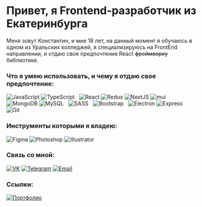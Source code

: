 # Привет, я Frontend-разработчик из Екатеринбурга

Меня зовут Константин, и мне 18 лет, на данный момент я обучаюсь в одном из Уральских колледжей, я специализируюсь на FrontEnd направлении, и отдаю свое предпочтение React ~~фреймворку~~ библиотеке.

### Что я умею использовать, и чему я отдаю свое предпочтение:
<p>
  <img alt="JavaScript" src="https://img.shields.io/badge/-JavaScript-f9e64a?style=flat-square&logo=javascript&logoColor=black" />
  <img alt="TypeScript" src="https://img.shields.io/badge/-TypeScript-017acc?style=flat-square&logo=typescript&logoColor=white" />
  <span> </span>
  <img alt="React" src="https://img.shields.io/badge/-React-45b8d8?style=flat-square&logo=react&logoColor=white" />
  <img alt="Redux" src="https://img.shields.io/badge/-Redux-764abc?style=flat-square&logo=redux&logoColor=white" />
  <img alt="NextJS" src="https://img.shields.io/badge/-NextJS-000000?style=flat-square&logo=react&logoColor=white" />
  <img alt="mui" src="https://img.shields.io/badge/-MaterialUI-0080cb?style=flat-square&logo=mui&logoColor=white" />
  <span> </span>
  <img alt="MongoDB" src="https://img.shields.io/badge/-MongoDB-4fa94b?style=flat-square&logo=MongoDB&logoColor=white" />
  <img alt="MySQL" src="https://img.shields.io/badge/-MySQL-016f8c?style=flat-square&logo=MySQL&logoColor=white" />
  <span> </span>
  <img alt="SASS" src="https://img.shields.io/badge/-Sass-c5568c?style=flat-square&logo=SASS&logoColor=white" />
  <span> </span>
  <img alt="Bootstrap" src="https://img.shields.io/badge/-Bootstrap-9241f9?style=flat-square&logo=Bootstrap&logoColor=white" />
  <span> </span>
  <img alt="Electron" src="https://img.shields.io/badge/-Electron-2b2e3b?style=flat-square&logo=Electron&logoColor=9ee9f8" />
  <img alt="Express" src="https://img.shields.io/badge/-Express-f9f9f9?style=flat-square&logo=Express&logoColor=black" />
  <span> </span>
  <img alt="Git" src="https://img.shields.io/badge/-Git-ee5132?style=flat-square&logo=Git&logoColor=white" />
</p>

### Инструменты которыми я владею:
<p>
  <img alt="Figma" src="https://img.shields.io/badge/-Figma-2c2d35?style=flat-square&logo=Figma&logoColor=white" />
  <img alt="Photoshop" src="https://img.shields.io/badge/-Photoshop-0b6074?style=flat-square&logo=Adobe Photoshop&logoColor=white" />
  <img alt="Illustrator" src="https://img.shields.io/badge/-Illustrator-a85405?style=flat-square&logo=Adobe Illustrator&logoColor=white" />
  <span> </span>
</p>

### Связь со мной:
<p>
  <a href="https://vk.com/shizz0id"><img alt="VK" src="https://img.shields.io/badge/-Вконтакте-0077ff?style=flat-square&logo=vk&logoColor=white" /></a>
  <a href="https://t.me/Shizz0id"><img alt="Telegram" src="https://img.shields.io/badge/-Telegram-0a2f41?style=flat-square&logo=Telegram&logoColor=white" /></a>
  <a href="mailto:shizza.ho@yandex.ru"><img alt="Email" src="https://img.shields.io/badge/-shizza.ho@yandex.ru-7e7e7e?style=flat-square&logo=Gmail&logoColor=white" /></a>
  <span> </span>
</p>

### Ссылки:
<p>
  <a href="https://shizzaho-portfolio.vercel.app"><img alt="Портфолио" src="https://img.shields.io/badge/-Мое портфолио-2c2d35?style=flat-square&logo=Vercel&logoColor=white" /></a>
</p>
